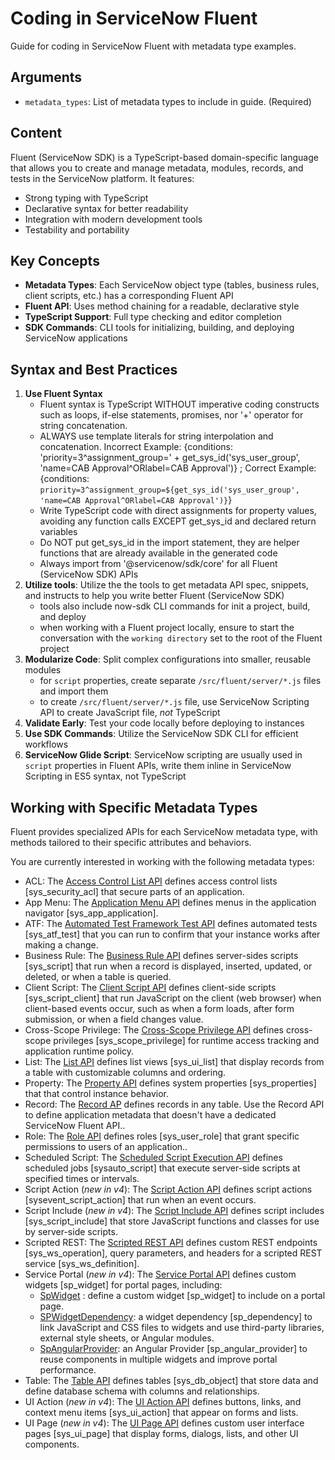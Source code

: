 # Coding in ServiceNow Fluent

Guide for coding in ServiceNow Fluent with metadata type examples.

## Arguments

- `metadata_types`: List of metadata types to include in guide. (Required)

## Content

Fluent (ServiceNow SDK) is a TypeScript-based domain-specific language that allows you to create and manage metadata, modules, records, and tests in the ServiceNow platform. It features:

- Strong typing with TypeScript
- Declarative syntax for better readability
- Integration with modern development tools
- Testability and portability

## Key Concepts

- **Metadata Types**: Each ServiceNow object type (tables, business rules, client scripts, etc.) has a corresponding Fluent API
- **Fluent API**: Uses method chaining for a readable, declarative style
- **TypeScript Support**: Full type checking and editor completion
- **SDK Commands**: CLI tools for initializing, building, and deploying ServiceNow applications

## Syntax and Best Practices

1. **Use Fluent Syntax**
    - Fluent syntax is TypeScript WITHOUT imperative coding constructs such as loops, if-else statements, promises, nor '+' operator for string  concatenation.
    - ALWAYS use template literals for string interpolation and concatenation. Incorrect Example: {conditions: 'priority=3^assignment_group=' + get_sys_id('sys_user_group', 'name=CAB Approval^ORlabel=CAB Approval')} ; Correct Example: {conditions: `priority=3^assignment_group=${get_sys_id('sys_user_group', 'name=CAB Approval^ORlabel=CAB Approval')}`}
    - Write TypeScript code with direct assignments for property values, avoiding any function calls EXCEPT get_sys_id and declared return variables
    - Do NOT put get_sys_id in the import statement, they are helper functions that are already available in the generated code
    - Always import from '@servicenow/sdk/core' for all Fluent (ServiceNow SDK) APIs
2. **Utilize tools**: Utilize the the tools to get metadata API spec, snippets, and instructs to help you write better Fluent (ServiceNow SDK)
   - tools also include now-sdk CLI commands for init a project, build, and deploy
   - when working with a Fluent project locally, ensure to start the conversation with the `working directory` set to the root of the Fluent project
3. **Modularize Code**: Split complex configurations into smaller, reusable modules
   - for `script` properties, create separate `/src/fluent/server/*.js` files and import them
   - to create `/src/fluent/server/*.js` file, use ServiceNow Scripting API to create JavaScript file, *not* TypeScript
4. **Validate Early**: Test your code locally before deploying to instances
5. **Use SDK Commands**: Utilize the ServiceNow SDK CLI for efficient workflows
6. **ServiceNow Glide Script**: ServiceNow scripting are usually used in `script` properties in Fluent APIs, write them inline in ServiceNow Scripting in ES5 syntax, not TypeScript

## Working with Specific Metadata Types

Fluent provides specialized APIs for each ServiceNow metadata type, with methods tailored to their specific attributes and behaviors.

You are currently interested in working with the following metadata types:

- ACL: The [Access Control List API](https://www.servicenow.com/docs/bundle/xanadu-application-development/page/build/servicenow-sdk/reference/acl-api-now-ts.html) defines access control lists [sys_security_acl] that secure parts of an application.
- App Menu: The [Application Menu API](https://www.servicenow.com/docs/bundle/xanadu-application-development/page/build/servicenow-sdk/reference/app-menu-api-now-ts.html) defines menus in the application navigator [sys_app_application].
- ATF: The [Automated Test Framework Test API](https://www.servicenow.com/docs/bundle/xanadu-application-development/page/build/servicenow-sdk/reference/atf-test-now-ts.html) defines automated tests [sys_atf_test] that you can run to confirm that your instance works after making a change.
- Business Rule: The [Business Rule API](https://www.servicenow.com/docs/bundle/xanadu-application-development/page/build/servicenow-sdk/reference/business-rule-api-now-ts.html) defines server-sides scripts [sys_script] that run when a record is displayed, inserted, updated, or deleted, or when a table is queried.
- Client Script: The [Client Script API](https://www.servicenow.com/docs/bundle/xanadu-application-development/page/build/servicenow-sdk/reference/client-script-api-now-ts.html) defines client-side scripts [sys_script_client] that run JavaScript on the client (web browser) when client-based events occur, such as when a form loads, after form submission, or when a field changes value.
- Cross-Scope Privilege: The [Cross-Scope Privilege API](https://www.servicenow.com/docs/bundle/xanadu-application-development/page/build/servicenow-sdk/reference/cs-privileges-api-now-ts.html) defines cross-scope privileges [sys_scope_privilege] for runtime access tracking and application runtime policy.
- List: The [List API](https://www.servicenow.com/docs/bundle/xanadu-application-development/page/build/servicenow-sdk/reference/list-api-now-ts.html) defines list views [sys_ui_list] that display records from a table with customizable columns and ordering.
- Property: The [Property API](https://www.servicenow.com/docs/bundle/xanadu-application-development/page/build/servicenow-sdk/reference/property-api-now-ts.html) defines system properties [sys_properties] that that control instance behavior.
- Record: The [Record AP](https://www.servicenow.com/docs/bundle/xanadu-application-development/page/build/servicenow-sdk/reference/record-api-now-ts.html) defines records in any table. Use the Record API to define application metadata that doesn't have a dedicated ServiceNow Fluent API..
- Role: The [Role API](https://www.servicenow.com/docs/bundle/xanadu-application-development/page/build/servicenow-sdk/reference/role-api-now-ts.html) defines roles [sys_user_role] that grant specific permissions to users of an application..
- Scheduled Script: The [Scheduled Script Execution API](https://www.servicenow.com/docs/bundle/xanadu-application-development/page/build/servicenow-sdk/reference/scheduled-script-api-now-ts.html) defines scheduled jobs [sysauto_script] that execute server-side scripts at specified times or intervals.
- Script Action (*new in v4*): The [Script Action API](https://www.servicenow.com/docs/bundle/xanadu-application-development/page/build/servicenow-sdk/reference/fluent-script-action-api.html) defines script actions [sysevent_script_action] that run when an event occurs.
- Script Include (*new in v4*): The [Script Include API](https://www.servicenow.com/docs/bundle/xanadu-application-development/page/build/servicenow-sdk/reference/fluent-script-include-api.html) defines script includes [sys_script_include] that store JavaScript functions and classes for use by server-side scripts.
- Scripted REST: The [Scripted REST API](https://www.servicenow.com/docs/bundle/xanadu-application-development/page/build/servicenow-sdk/reference/scripted-rest-api-api-now-ts.html) defines custom REST endpoints [sys_ws_operation], query parameters, and headers for a scripted REST service [sys_ws_definition].
- Service Portal (*new in v4*): The [Service Portal API](https://www.servicenow.com/docs/bundle/xanadu-application-development/page/build/servicenow-sdk/reference/fluent-service-portal-api.html) defines custom widgets [sp_widget] for portal pages, including:
  - [SpWidget](https://www.servicenow.com/docs/bundle/zurich-application-development/page/build/servicenow-sdk/reference/fluent-service-portal-api.html#title_fluent-sp-widget-object) : define a custom widget [sp_widget] to include on a portal page.
  - [SPWidgetDependency](https://www.servicenow.com/docs/bundle/zurich-application-development/page/build/servicenow-sdk/reference/fluent-service-portal-api.html#title_fluent-sp-widget-dependency-object): a widget dependency [sp_dependency] to link JavaScript and CSS files to widgets and use third-party libraries, external style sheets, or Angular modules.
  - [SpAngularProvider](https://www.servicenow.com/docs/bundle/zurich-application-development/page/build/servicenow-sdk/reference/fluent-service-portal-api.html#title_fluent-sp-angular-provider-object): an Angular Provider [sp_angular_provider] to reuse components in multiple widgets and improve portal performance.
- Table: The [Table API](https://www.servicenow.com/docs/bundle/xanadu-application-development/page/build/servicenow-sdk/reference/table-api-now-ts.html) defines tables [sys_db_object] that store data and define database schema with columns and relationships.
- UI Action (*new in v4*): The [UI Action API](https://www.servicenow.com/docs/bundle/xanadu-application-development/page/build/servicenow-sdk/reference/fluent-ui-action-api.html) defines buttons, links, and context menu items [sys_ui_action] that appear on forms and lists.
- UI Page (*new in v4*): The [UI Page API](https://www.servicenow.com/docs/bundle/zurich-application-development/page/build/servicenow-sdk/reference/fluent-ui-page-api.html) defines custom user interface pages [sys_ui_page] that display forms, dialogs, lists, and other UI components.
